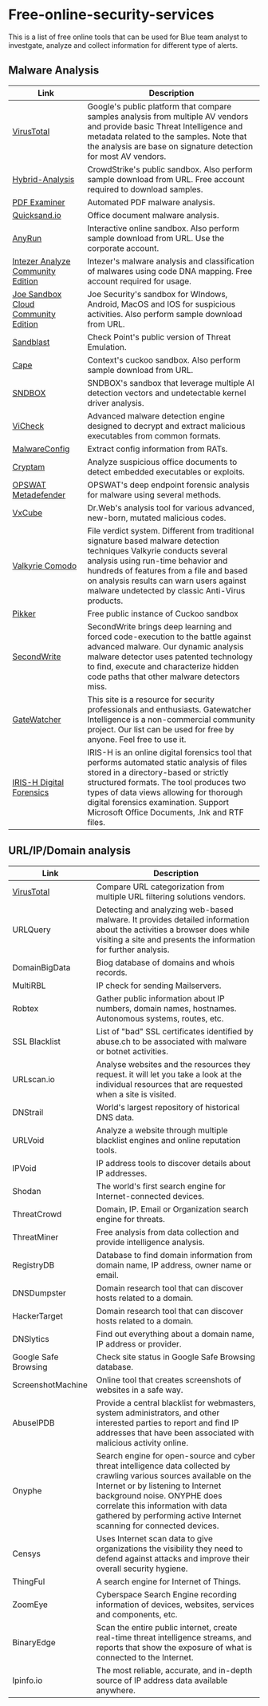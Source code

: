 # Free-online-security-services

This is a list of free online tools that can be used for Blue team analyst to investgate, analyze and collect information for different type of alerts.

## Malware Analysis

| Link | Description|
|------|------------|
| [VirusTotal](https://www.virustotal.com) | Google's public platform that compare samples analysis from multiple AV vendors and provide basic Threat Intelligence and metadata related to the samples. Note that the analysis are base on signature detection for most AV vendors.|
| [Hybrid-Analysis](https://www.hybrid-analysis.com) | CrowdStrike's public sandbox. Also perform sample download from URL. Free account required to download samples. |
| [PDF Examiner](https://www.pdfexaminer.com/) | Automated PDF malware analysis. |
| [Quicksand.io](http://quicksand.io/) | Office document malware analysis. |
| [AnyRun](https://app.any.run/) | Interactive online sandbox. Also perform sample download from URL. Use the corporate account. |
| [Intezer Analyze Community Edition](https://analyze.intezer.com/#/) | Intezer's malware analysis and classification of malwares using code DNA mapping. Free account required for usage. |
| [Joe Sandbox Cloud Community Edition](https://www.joesandbox.com/) | Joe Security's sandbox for WIndows, Android, MacOS and IOS for suspicious activities. Also perform sample download from URL. |
| [Sandblast](https://threatpoint.checkpoint.com/ThreatPortal/emulation) | Check Point's public version of Threat Emulation. |
| [Cape](https://capesandbox.com/) | Context's cuckoo sandbox. Also perform sample download from URL. |
| [SNDBOX](https://app.sndbox.com/login) | SNDBOX's sandbox that leverage multiple AI detection vectors and undetectable kernel driver analysis. |
| [ViCheck](https://www.vicheck.ca/) | Advanced malware detection engine designed to decrypt and extract malicious executables from common formats. |
| [MalwareConfig](https://malwareconfig.com/) | Extract config information from RATs. |
| [Cryptam](http://www.cryptam.com/) | Analyze suspicious office documents to detect embedded executables or exploits. |
| [OPSWAT Metadefender](https://metadefender.opswat.com/?lang=en) | OPSWAT's deep endpoint forensic analysis for malware using several methods. |
| [VxCube](http://vxcube.com/) | Dr.Web's analysis tool for various advanced, new-born, mutated malicious codes. |
| [Valkyrie Comodo](https://valkyrie.comodo.com) | File verdict system. Different from traditional signature based malware detection techniques Valkyrie conducts several analysis using run-time behavior and hundreds of features from a file and based on analysis results can warn users against malware undetected by classic Anti-Virus products. |
| [Pikker](https://sandbox.pikker.ee) | Free public instance of Cuckoo sandbox |
| [SecondWrite](https://webportal.secondwrite.com/analysis/) | SecondWrite brings deep learning and forced code-execution to the battle against advanced malware. Our dynamic analysis malware detector uses patented technology to find, execute and characterize hidden code paths that other malware detectors miss. |
| [GateWatcher](https://intelligence.gatewatcher.com/sample_browse/) | This site is a resource for security professionals and enthusiasts. Gatewatcher Intelligence is a non-commercial community project. Our list can be used for free by anyone. Feel free to use it. |
| [IRIS-H Digital Forensics](https://iris-h.services/pages/dashboard) | IRIS-H is an online digital forensics tool that performs automated static analysis of files stored in a directory-based or strictly structured formats. The tool produces two types of data views allowing for thorough digital forensics examination. Support Microsoft Office Documents, .lnk and RTF files. |




## URL/IP/Domain analysis


| Link | Description|
|------|------------|
| [VirusTotal](https://www.virustotal.com/#/home/url) | Compare URL categorization from multiple URL filtering solutions vendors. |
| URLQuery | Detecting and analyzing web-based malware.  It provides detailed information about the activities a browser does while visiting a site and presents the information for further analysis. |
| DomainBigData | Biog database of domains and whois records. |
| MultiRBL | IP check for sending Mailservers. |
| Robtex | Gather public information about IP numbers, domain names, hostnames. Autonomous systems, routes, etc. |
| SSL Blacklist | List of "bad" SSL certificates identified by abuse.ch to be associated with malware or botnet activities. |
| URLscan.io | Analyse websites and the resources they request. it will let you take a look at the individual resources that are requested when a site is visited. |
| DNStrail | World's largest repository of historical DNS data. |
| URLVoid | Analyze a website through multiple blacklist engines and online reputation tools. |
| IPVoid | IP address tools to discover details about IP addresses. |
| Shodan | The world's first search engine for Internet-connected devices. |
| ThreatCrowd | Domain, IP. Email or Organization search engine for threats. |
| ThreatMiner | Free analysis from data collection and provide intelligence analysis. |
| RegistryDB | Database to find domain information from domain name, IP address, owner name or email. |
| DNSDumpster | Domain research tool that can discover hosts related to a domain. |
| HackerTarget | Domain research tool that can discover hosts related to a domain. |
| DNSlytics | Find out everything about a domain name, IP address or provider. |
| Google Safe Browsing | Check site status in Google Safe Browsing database. |
| ScreenshotMachine | Online tool that creates screenshots of websites in a safe way. |
| AbuseIPDB | Provide a central blacklist for webmasters, system administrators, and other interested parties to report and find IP addresses that have been associated with malicious activity online. |
| Onyphe | Search engine for open-source and cyber threat intelligence data collected by crawling various sources available on the Internet or by listening to Internet background noise. ONYPHE does correlate this information with data gathered by performing active Internet scanning for connected devices. |
| Censys | Uses Internet scan data to give organizations the visibility they need to defend against attacks and improve their overall security hygiene. |
| ThingFul | A search engine for Internet of Things. |
| ZoomEye | Cyberspace Search Engine recording information of devices, websites, services and components, etc. |
| BinaryEdge | Scan the entire public internet, create real-time threat intelligence streams, and reports that show the exposure of what is connected to the Internet. |
| Ipinfo.io | The most reliable, accurate, and in-depth source of IP address data available anywhere. |
